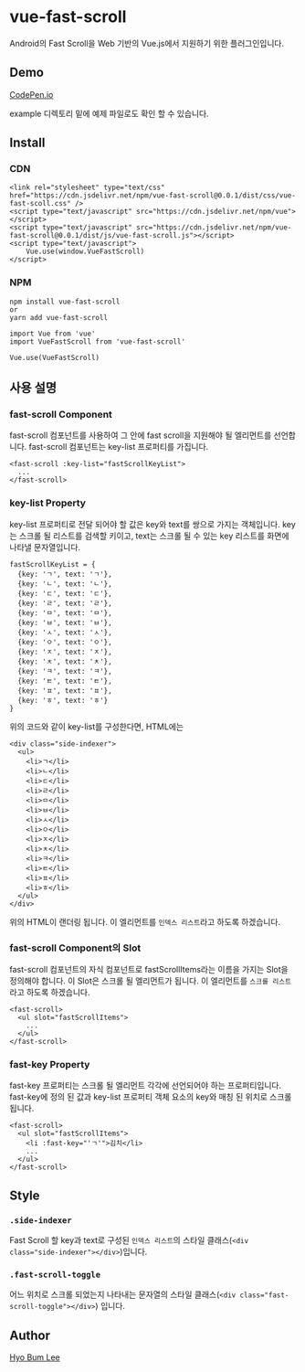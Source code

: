 # vue-fast-scroll

Android의 Fast Scroll을 Web 기반의 Vue.js에서 지원하기 위한 플러그인입니다.

## Demo

[CodePen.io](https://codepen.io/beomy/pen/eoEOvW?editors=1010)

example 디렉토리 밑에 예제 파일로도 확인 할 수 있습니다.

## Install

### CDN

<pre><code>&lt;link rel="stylesheet" type="text/css" href="https://cdn.jsdelivr.net/npm/vue-fast-scroll@0.0.1/dist/css/vue-fast-scoll.css" /&gt;
&lt;script type="text/javascript" src="https://cdn.jsdelivr.net/npm/vue"&gt;&lt;/script&gt;
&lt;script type="text/javascript" src="https://cdn.jsdelivr.net/npm/vue-fast-scroll@0.0.1/dist/js/vue-fast-scroll.js"&gt;&lt;/script&gt;
&lt;script type="text/javascript"&gt;
    Vue.use(window.VueFastScroll)
&lt;/script&gt;</code></pre>

### NPM

<pre><code>npm install vue-fast-scroll
or
yarn add vue-fast-scroll</code></pre>

<pre><code>import Vue from 'vue'
import VueFastScroll from 'vue-fast-scroll'

Vue.use(VueFastScroll)</code></pre>

## 사용 설명

### fast-scroll Component

fast-scroll 컴포넌트를 사용하여 그 안에 fast scroll을 지원해야 될 엘리먼트를 선언합니다. fast-scroll 컴포넌트는 key-list 프로퍼티를 가집니다.

<pre><code>&lt;fast-scroll :key-list="fastScrollKeyList"&gt;
  ...
&lt;/fast-scroll&gt;</code></pre>

### key-list Property

key-list 프로퍼티로 전달 되어야 할 값은 key와 text를 쌍으로 가지는 객체입니다. key는 스크롤 될 리스트를 검색할 키이고, text는 스크롤 될 수 있는 key 리스트를 화면에 나타낼 문자열입니다.

<pre><code>fastScrollKeyList = {
  {key: 'ㄱ', text: 'ㄱ'},
  {key: 'ㄴ', text: 'ㄴ'},
  {key: 'ㄷ', text: 'ㄷ'},
  {key: 'ㄹ', text: 'ㄹ'},
  {key: 'ㅁ', text: 'ㅁ'},
  {key: 'ㅂ', text: 'ㅂ'},
  {key: 'ㅅ', text: 'ㅅ'},
  {key: 'ㅇ', text: 'ㅇ'},
  {key: 'ㅈ', text: 'ㅈ'},
  {key: 'ㅊ', text: 'ㅊ'},
  {key: 'ㅋ', text: 'ㅋ'},
  {key: 'ㅌ', text: 'ㅌ'},
  {key: 'ㅍ', text: 'ㅍ'},
  {key: 'ㅎ', text: 'ㅎ'}
}</code></pre>

위의 코드와 같이 key-list를 구성한다면, HTML에는

<pre><code>&lt;div class="side-indexer"&gt;
  &lt;ul&gt;
    &lt;li&gt;ㄱ&lt;/li&gt;
    &lt;li&gt;ㄴ&lt;/li&gt;
    &lt;li&gt;ㄷ&lt;/li&gt;
    &lt;li&gt;ㄹ&lt;/li&gt;
    &lt;li&gt;ㅁ&lt;/li&gt;
    &lt;li&gt;ㅂ&lt;/li&gt;
    &lt;li&gt;ㅅ&lt;/li&gt;
    &lt;li&gt;ㅇ&lt;/li&gt;
    &lt;li&gt;ㅈ&lt;/li&gt;
    &lt;li&gt;ㅊ&lt;/li&gt;
    &lt;li&gt;ㅋ&lt;/li&gt;
    &lt;li&gt;ㅌ&lt;/li&gt;
    &lt;li&gt;ㅍ&lt;/li&gt;
    &lt;li&gt;ㅎ&lt;/li&gt;
  &lt;/ul&gt;
&lt;/div&gt;</code></pre>

위의 HTML이 랜더링 됩니다. 이 엘리먼트를 `인덱스 리스트`라고 하도록 하겠습니다.

### fast-scroll Component의 Slot

fast-scroll 컴포넌트의 자식 컴포넌트로 fastScrollItems라는 이름을 가지는 Slot을 정의해야 합니다. 이 Slot은 스크롤 될 엘리먼트가 됩니다. 이 엘리먼트를 `스크롤 리스트`라고 하도록 하겠습니다.

<pre><code>&lt;fast-scroll&gt;
  &lt;ul slot="fastScrollItems"&gt;
    ...
  &lt;/ul&gt;
&lt;/fast-scroll&gt;</code></pre>

### fast-key Property

fast-key 프로퍼티는 스크롤 될 엘리먼트 각각에 선언되어야 하는 프로퍼티입니다. fast-key에 정의 된 값과 key-list 프로퍼티 객체 요소의 key와 매칭 된 위치로 스크롤 됩니다.

<pre><code>&lt;fast-scroll&gt;
  &lt;ul slot="fastScrollItems"&gt;
    &lt;li :fast-key="'ㄱ'"&gt;김치&lt;/li&gt;
    ...
  &lt;/ul&gt;
&lt;/fast-scroll&gt;</code></pre>

## Style

### `.side-indexer`

Fast Scroll 할 key과 text로 구성된 `인덱스 리스트`의 스타일 클래스(`<div class="side-indexer"></div>`)입니다.

### `.fast-scroll-toggle`

어느 위치로 스크롤 되었는지 나타내는 문자열의 스타일 클래스(`<div class="fast-scroll-toggle"></div>`) 입니다.

## Author
[Hyo Bum Lee](https://beomy.tistory.com)